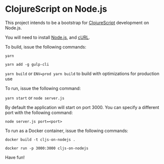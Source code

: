 ClojureScript on Node.js 
========================

This project intends to be a bootstrap for [ClojureScript](http://clojurescript.org) development on Node.js.

You will need to install [Node.js](http://nodejs.org), and [cURL](https://curl.haxx.se).

To build, issue the following commands:
 
  `yarn`

  `yarn add -g gulp-cli`

  `yarn build` or `ENV=prod yarn build` to build with optimizations for production use
  
To run, issue the following command:

  `yarn start` or `node server.js`
  
By default the application will start on port 3000. You can specify a different port with the following command:

  `node server.js port=<port>`

To run as a Docker container, issue the following commands:

  `docker build -t cljs-on-nodejs .`

  `docker run -p 3000:3000 cljs-on-nodejs`

Have fun!
